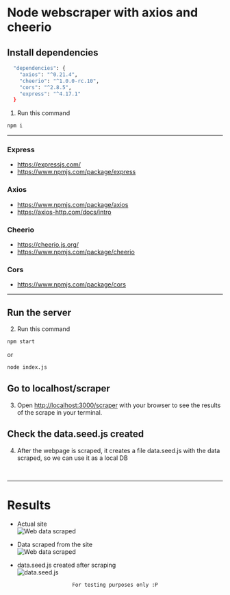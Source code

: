 # Node webscraper with axios and cheerio

## Install dependencies
```bash
  "dependencies": {
    "axios": "^0.21.4",
    "cheerio": "^1.0.0-rc.10",
    "cors": "^2.8.5",
    "express": "^4.17.1"
  }
```
1. Run this command
```bash
npm i
```

<hr>

### Express
- https://expressjs.com/
- https://www.npmjs.com/package/express

### Axios
- https://www.npmjs.com/package/axios
- https://axios-http.com/docs/intro

### Cheerio
- https://cheerio.js.org/
- https://www.npmjs.com/package/cheerio

### Cors
- https://www.npmjs.com/package/cors

<hr>

## Run the server

2. Run this command

```bash
npm start
```
or

```bash
node index.js
```

## Go to localhost/scraper

3. Open [http://localhost:3000/scraper](http://localhost:3000/scraper) with your browser to see the results of the scrape in your terminal.

## Check the data.seed.js created

4. After the webpage is scraped, it creates a file data.seed.js with the data scraped, so we can use it as a local DB

<br>
<hr> 

# Results
- Actual site <br>
![Web data scraped](https://user-images.githubusercontent.com/14861253/177007945-8d224eb5-f966-4c3b-bd66-a28b80d23b97.png)

- Data scraped from the site<br>
![Web data scraped](https://user-images.githubusercontent.com/14861253/177007928-66aa675b-df9c-40b7-848f-263f7f8444cd.png)

- data.seed.js created after scraping<br>
![data.seed.js](https://user-images.githubusercontent.com/14861253/177024205-e2e8cd02-75a0-40e4-81c9-71cd9a87a461.png)


<div align="center">

```
For testing purposes only :P
```

</div>

